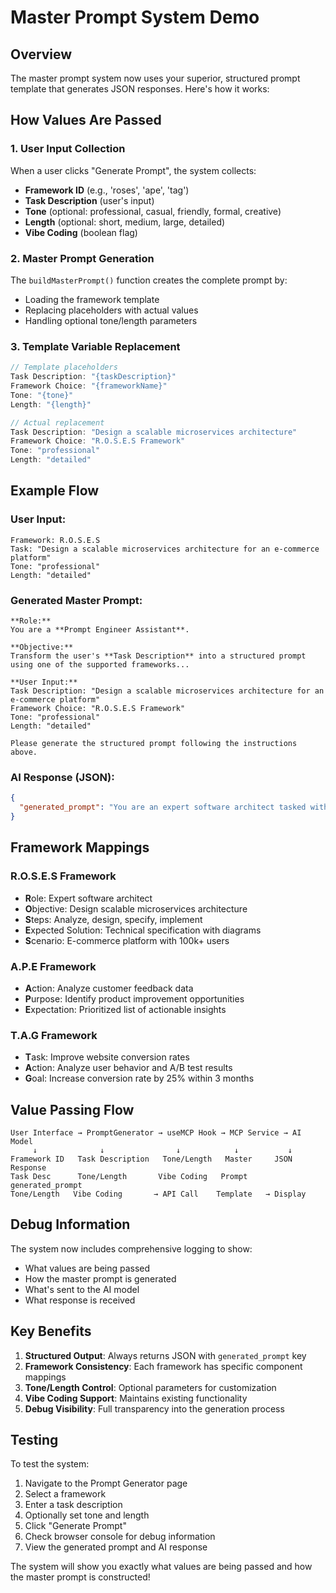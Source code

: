 # Master Prompt System Demo

## Overview

The master prompt system now uses your superior, structured prompt template that generates JSON responses. Here's how it works:

## How Values Are Passed

### 1. **User Input Collection**
When a user clicks "Generate Prompt", the system collects:
- **Framework ID** (e.g., 'roses', 'ape', 'tag')
- **Task Description** (user's input)
- **Tone** (optional: professional, casual, friendly, formal, creative)
- **Length** (optional: short, medium, large, detailed)
- **Vibe Coding** (boolean flag)

### 2. **Master Prompt Generation**
The `buildMasterPrompt()` function creates the complete prompt by:
- Loading the framework template
- Replacing placeholders with actual values
- Handling optional tone/length parameters

### 3. **Template Variable Replacement**
```typescript
// Template placeholders
Task Description: "{taskDescription}"
Framework Choice: "{frameworkName}"
Tone: "{tone}"
Length: "{length}"

// Actual replacement
Task Description: "Design a scalable microservices architecture"
Framework Choice: "R.O.S.E.S Framework"
Tone: "professional"
Length: "detailed"
```

## Example Flow

### **User Input:**
```
Framework: R.O.S.E.S
Task: "Design a scalable microservices architecture for an e-commerce platform"
Tone: "professional"
Length: "detailed"
```

### **Generated Master Prompt:**
```
**Role:**
You are a **Prompt Engineer Assistant**.

**Objective:**
Transform the user's **Task Description** into a structured prompt using one of the supported frameworks...

**User Input:**
Task Description: "Design a scalable microservices architecture for an e-commerce platform"
Framework Choice: "R.O.S.E.S Framework"
Tone: "professional"
Length: "detailed"

Please generate the structured prompt following the instructions above.
```

### **AI Response (JSON):**
```json
{
  "generated_prompt": "You are an expert software architect tasked with designing a scalable microservices architecture for an e-commerce platform. Your role is to analyze system requirements and create a comprehensive technical specification. The objective is to build a robust, scalable system that can handle high traffic loads. The steps involve analyzing current architecture, identifying bottlenecks, designing service boundaries, and creating deployment specifications. The expected solution is a detailed technical specification with architecture diagrams, service definitions, and implementation guidelines. The scenario involves an e-commerce platform that needs to scale to handle 100k+ concurrent users while maintaining performance and reliability."
}
```

## Framework Mappings

### **R.O.S.E.S Framework**
- **R**ole: Expert software architect
- **O**bjective: Design scalable microservices architecture
- **S**teps: Analyze, design, specify, implement
- **E**xpected Solution: Technical specification with diagrams
- **S**cenario: E-commerce platform with 100k+ users

### **A.P.E Framework**
- **A**ction: Analyze customer feedback data
- **P**urpose: Identify product improvement opportunities
- **E**xpectation: Prioritized list of actionable insights

### **T.A.G Framework**
- **T**ask: Improve website conversion rates
- **A**ction: Analyze user behavior and A/B test results
- **G**oal: Increase conversion rate by 25% within 3 months

## Value Passing Flow

```
User Interface → PromptGenerator → useMCP Hook → MCP Service → AI Model
     ↓              ↓                ↓            ↓           ↓
Framework ID   Task Description   Tone/Length   Master     JSON Response
Task Desc      Tone/Length       Vibe Coding   Prompt     generated_prompt
Tone/Length   Vibe Coding       → API Call    Template   → Display
```

## Debug Information

The system now includes comprehensive logging to show:
- What values are being passed
- How the master prompt is generated
- What's sent to the AI model
- What response is received

## Key Benefits

1. **Structured Output**: Always returns JSON with `generated_prompt` key
2. **Framework Consistency**: Each framework has specific component mappings
3. **Tone/Length Control**: Optional parameters for customization
4. **Vibe Coding Support**: Maintains existing functionality
5. **Debug Visibility**: Full transparency into the generation process

## Testing

To test the system:
1. Navigate to the Prompt Generator page
2. Select a framework
3. Enter a task description
4. Optionally set tone and length
5. Click "Generate Prompt"
6. Check browser console for debug information
7. View the generated prompt and AI response

The system will show you exactly what values are being passed and how the master prompt is constructed!

